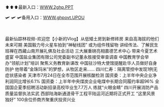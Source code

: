 <p>
	⬆⬆⬆最新入口：<a href="http://www.baidu.com/link?url=6MA2SWnO3Raqke39an_0PUxosM6ZrUGzi1BN9tNnlPW&wd">WWW.2ghp.PPT</a> 
	<p>
		🛩
🛩
🛩备用入口：<a href="http://www.baidu.com/link?url=6MA2SWnO3Raqke39an_0PUxosM6ZrUGzi1BN9tNnlPW&wd">WWW.ghpovt.UPOU</a> 
	</p>
	<p>
		<br />
	</p>
	<p>
		最新仙踪林视频-欢迎您【小新的Vlog】从低矮土房到新修砖房 来自高海拔的他们未来可期
美国毅力号火星车拍到“神秘线团” 或为组件残留物
讲经传法、了解民生 班禅在西藏山南开展礼佛及社会活动
三大展重磅亮相嘉德艺术中心 带来今夏艺术盛宴
中国盐业集团有限公司党委副书记董永胜接受审查调查
中国教育学会举办“领航计划”培训 聚焦义务教育新课改
中国驻沙特大使馆提醒赴华人员做好自身防护
他带着“金珠玛米”的梦想，从牧区走来……
四川仁寿：隔离管控中发现1例无症状感染者
天津市7月24日在全市范围开展核酸检测
国资委：上半年中央企业净利润同比增长6.1%
国资委：上半年中央煤炭企业电煤中长期合同履约率超96%
全国国企夏季招聘活动新招录高校毕业生7.7万人
练就“火眼金睛” 四川开展消防产品质量监督执法实武
西部陆海新通道骨干工程平陆运河近期将正式开工
“这里风景独好” 100余位侨商齐聚重庆投资兴业
	</p>
